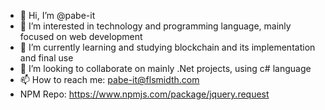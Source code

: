 - 👋 Hi, I’m @pabe-it
- 👀 I’m interested in technology and programming language, mainly focused on web development
- 🌱 I’m currently learning and studying blockchain and its implementation and final use
- 💞️ I’m looking to collaborate on mainly .Net projects, using c# language
- 📫 How to reach me: pabe-it@flsmidth.com
- NPM Repo: https://www.npmjs.com/package/jquery.request

<!---
pabe-it/pabe-it is a ✨ special ✨ repository because its `README.md` (this file) appears on your GitHub profile.
You can click the Preview link to take a look at your changes.
--->
